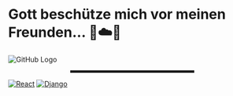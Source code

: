# Gott beschütze mich vor meinen Freunden... 🙏☁️🚀

![GitHub Logo](https://github.com/md5-loki/media_/blob/main/bannerName.png)

<div align="center">
  <hr width="50%" style="height: 5px;">
</div>

[![React](https://img.shields.io/badge/JavaScript_Framework-ReactJS-blue?style=flat-square&logo=react&logoColor=white)](https://vuejs.org/)
[![Django](https://img.shields.io/badge/Python_Framework-Django-teal?style=flat-square&logo=python&logoColor=white)](https://fastapi.tiangolo.com/)


<!---
md5-loki/md5-loki is a ✨ special ✨ repository because its `README.md` (this file) appears on your GitHub profile.
You can click the Preview link to take a look at your changes.
--->
